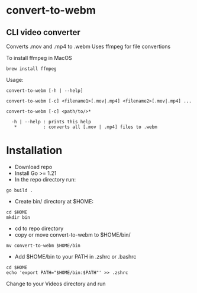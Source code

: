 # convert-to-webm
## CLI video converter

Converts .mov and .mp4 to .webm
Uses ffmpeg for file convertions

To install ffmpeg in MacOS
```
brew install ffmpeg
```

Usage:
```
convert-to-webm [-h | --help]
```
```
convert-to-webm [-c] <filename1>[.mov|.mp4] <filename2>[.mov|.mp4] ...
```
```
convert-to-webm [-c] <path/to/>*
```
```
  -h | --help : prints this help
   *          : converts all [.mov | .mp4] files to .webm
```

# Installation
* Download repo
* Install Go >= 1.21
* In the repo directory run:
```
go build .
```
* Create bin/ directory at $HOME:
```
cd $HOME
mkdir bin
```
* cd to repo directory
* copy or move convert-to-webm to $HOME/bin/
```
mv convert-to-webm $HOME/bin
```
* Add $HOME/bin to your PATH in .zshrc or .bashrc
```
cd $HOME
echo 'export PATH="$HOME/bin:$PATH"' >> .zshrc
```

Change to your Videos directory and run